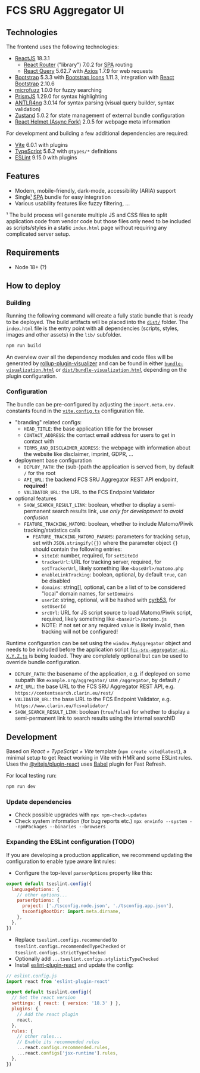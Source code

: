 # FCS SRU Aggregator UI

## Technologies

The frontend uses the following technologies:

- [ReactJS](https://18.react.dev/) 18.3.1
  - [React Router](https://reactrouter.com/start/library/installation) ("library") 7.0.2 for <abbr title="Single Page Application">SPA</abbr> routing
  - [React Query](https://tanstack.com/query/latest) 5.62.7 with [Axios](https://github.com/axios/axios) 1.7.9 for web requests
- [Bootstrap](https://getbootstrap.com/) 5.3.3 with [Bootstrap Icons](https://icons.getbootstrap.com/) 1.11.3, integration with [React Bootstrap](https://react-bootstrap.netlify.app/) 2.10.6
- [microfuzz](https://github.com/Nozbe/microfuzz) 1.0.0 for fuzzy searching
- [PrismJS](https://github.com/PrismJS/prism) 1.29.0 for syntax highlighting
- [ANTLR4ng](https://github.com/mike-lischke/antlr4ng) 3.0.14 for syntax parsing (visual query builder, syntax validation)
- [Zustand](https://github.com/pmndrs/zustand) 5.0.2 for state management of external bundle configuration
- [React Helmet (Async Fork)](https://github.com/staylor/react-helmet-async) 2.0.5 for webpage meta information

For development and building a few additional dependencies are required:

- [Vite](https://vite.dev/) 6.0.1 with plugins
- [TypeScript](https://www.typescriptlang.org/) 5.6.2 with `@types/*` definitions
- [ESLint](https://eslint.org/) 9.15.0 with plugins

## Features

- Modern, mobile-friendly, dark-mode, accessibility (ARIA) support
- Single[¹](#footnote-1) <abbr title="Single Page Application">SPA</abbr> bundle for easy integration
- Various usability features like fuzzy filtering, ...

<a id="footnote-1">¹</a> The build process will generate multiple JS and CSS files to split application code from vendor code but those files only need to be included as scripts/styles in a static `index.html` page without requiring any complicated server setup.

## Requirements

- Node 18+ (?)

## How to deploy

### Building

Running the following command will create a fully static bundle that is ready to be deployed. The build artifacts will be placed into the [`dist/`](dist/) folder. The `index.html` file is the entry point with all dependencies (scripts, styles, images and other assets) in the `lib/` subfolder.

```bash
npm run build
```

An overview over all the dependency modules and code files will be generated by [rollup-plugin-visualizer](https://github.com/btd/rollup-plugin-visualizer) and can be found in either [`bundle-visualization.html`](bundle-visualization.html) or [`dist/bundle-visualization.html`](dist/bundle-visualization.html) depending on the plugin configuration.

### Configuration

The bundle can be pre-configured by adjusting the `import.meta.env.` constants found in the [`vite.config.ts`](vite.config.ts) configuration file.

- "branding" related configs:
  - `HEAD_TITLE`: the base application title for the browser
  - `CONTACT_ADDRESS`: the contact email address for users to get in contact with
  - `TERMS_AND_DISCLAIMER_ADDRESS`: the webpage with information about the website like disclaimer, imprint, GDPR, ...
- deployment base configuration
  - `DEPLOY_PATH`: the (sub-)path the application is served from, by default `/` for the root
  - `API_URL`: the backend FCS SRU Aggregator REST API endpoint, **required!**
  - `VALIDATOR_URL`: the URL to the FCS Endpoint Validator
- optional features
  - `SHOW_SEARCH_RESULT_LINK`: boolean, whether to display a semi-permanent search results link, _use only for development to avoid confusion_
  - `FEATURE_TRACKING_MATOMO`: boolean, whether to include Matomo/Piwik tracking/statistics calls
    - `FEATURE_TRACKING_MATOMO_PARAMS`: parameters for tracking setup, set with `JSON.stringify({})` where the parameter object `{}` should contain the following entries:
      - `siteId`: number, required, for `setSiteId`
      - `trackerUrl`: URL for tracking server, required, for `setTrackerUrl`, likely something like `<baseUrl>/matomo.php`
      - `enableLinkTracking`: boolean, optional, by default `true`, can be disabled
      - `domains`: string[], optional, can be a list of to be considered "local" domain names, for `setDomains`
      - `userId`: string, optional, will be hashed with [cyrb53](https://stackoverflow.com/a/52171480/9360161), for `setUserId`
      - `srcUrl`: URL for JS script source to load Matomo/Piwik script, required, likely something like `<baseUrl>/matomo.js`
      - NOTE: if not set or any required value is likely invalid, then tracking will not be configured!

Runtime configuration can be set using the `window.MyAggregator` object and needs to be included before the application script [`fcs-sru-aggregator-ui-X.Y.Z.js`](dist/lib/) is being loaded. They are completely optional but can be used to override bundle configuration.

- `DEPLOY_PATH`: the basename of the application, e.g. if deployed on some subpath like `example.org/aggregator/` use `/aggregator`, by default `/`
- `API_URL`: the base URL to the FCS SRU Aggregator REST API, e.g. `https://contentsearch.clarin.eu/rest/`
- `VALIDATOR_URL`: the base URL to the FCS Endpoint Validator, e.g. `https://www.clarin.eu/fcsvalidator/`
- `SHOW_SEARCH_RESULT_LINK`: boolean (`true`/`false`) for whether to display a semi-permanent link to search results using the internal searchID

## Development

Based on _React + TypeScript + Vite_ template (`npm create vite@latest`), a minimal setup to get React working in Vite with HMR and some ESLint rules. Uses the [@vitejs/plugin-react](https://github.com/vitejs/vite-plugin-react/blob/main/packages/plugin-react/README.md) uses [Babel](https://babeljs.io/) plugin for Fast Refresh.

For local testing run:

```bash
npm run dev
```

### Update dependencies

- Check possible upgrades with `npx npm-check-updates`
- Check system information (for bug reports etc.) `npx envinfo --system --npmPackages --binaries --browsers`

### Expanding the ESLint configuration (TODO)

If you are developing a production application, we recommend updating the configuration to enable type aware lint rules:

- Configure the top-level `parserOptions` property like this:

```js
export default tseslint.config({
  languageOptions: {
    // other options...
    parserOptions: {
      project: ['./tsconfig.node.json', './tsconfig.app.json'],
      tsconfigRootDir: import.meta.dirname,
    },
  },
})
```

- Replace `tseslint.configs.recommended` to `tseslint.configs.recommendedTypeChecked` or `tseslint.configs.strictTypeChecked`
- Optionally add `...tseslint.configs.stylisticTypeChecked`
- Install [eslint-plugin-react](https://github.com/jsx-eslint/eslint-plugin-react) and update the config:

```js
// eslint.config.js
import react from 'eslint-plugin-react'

export default tseslint.config({
  // Set the react version
  settings: { react: { version: '18.3' } },
  plugins: {
    // Add the react plugin
    react,
  },
  rules: {
    // other rules...
    // Enable its recommended rules
    ...react.configs.recommended.rules,
    ...react.configs['jsx-runtime'].rules,
  },
})
```
